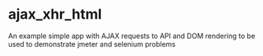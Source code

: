 # ajax_xhr_html
An example simple app with AJAX requests to API and DOM rendering to be used to demonstrate jmeter and selenium problems
